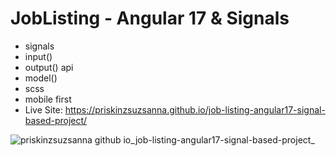 # JobListing - Angular 17 & Signals

- signals
- input()
- output() api
- model()
- scss
- mobile first
- Live Site: https://priskinzsuzsanna.github.io/job-listing-angular17-signal-based-project/


![priskinzsuzsanna github io_job-listing-angular17-signal-based-project_](https://github.com/PriskinZsuzsanna/job-listing-angular17-signal-based-project/assets/121173949/2d48fae7-1597-4319-8a88-649458806b89)

